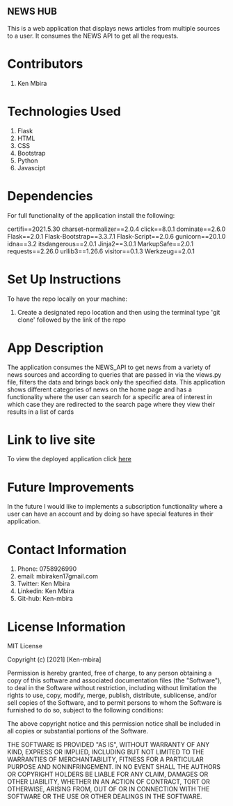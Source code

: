 ## NEWS HUB
This is a web application that displays news articles from multiple sources to a user. It consumes the NEWS API to get all the requests.

# Contributors
1. Ken Mbira

# Technologies Used
1. Flask
2. HTML
3. CSS
4. Bootstrap
5. Python
6. Javascipt

# Dependencies
For full functionality of the application install the following:

certifi==2021.5.30
charset-normalizer==2.0.4
click==8.0.1
dominate==2.6.0
Flask==2.0.1
Flask-Bootstrap==3.3.7.1
Flask-Script==2.0.6
gunicorn==20.1.0
idna==3.2
itsdangerous==2.0.1
Jinja2==3.0.1
MarkupSafe==2.0.1
requests==2.26.0
urllib3==1.26.6
visitor==0.1.3
Werkzeug==2.0.1

# Set Up Instructions
To have the repo locally on your machine:
1. Create a designated repo location and then using the terminal type 'git clone' followed by the link of the  repo

# App Description
The application consumes the NEWS_API to get news from a variety of news sources and according to queries that are passed in via the views.py file, filters the data and brings back only the specified data. This application shows different categories of news on the home page and has a functionality where the user can search for a specific area of interest in which case they are redirected to the search page where they view their results in a list of cards

# Link to live site
To view the deployed application click [here](https://news-galore.herokuapp.com/)

# Future Improvements
In the future I would like to implements a subscription functionality where a user can have an account and by doing so have special features in their application.

# Contact Information
1. Phone: 0758926990
2. email: mbiraken17gmail.com
3. Twitter: Ken Mbira
4. Linkedin: Ken Mbira
5. Git-hub: Ken-mbira

# License Information
MIT License

Copyright (c) [2021] [Ken-mbira]

Permission is hereby granted, free of charge, to any person obtaining a copy
of this software and associated documentation files (the "Software"), to deal
in the Software without restriction, including without limitation the rights
to use, copy, modify, merge, publish, distribute, sublicense, and/or sell
copies of the Software, and to permit persons to whom the Software is
furnished to do so, subject to the following conditions:

The above copyright notice and this permission notice shall be included in all
copies or substantial portions of the Software.

THE SOFTWARE IS PROVIDED "AS IS", WITHOUT WARRANTY OF ANY KIND, EXPRESS OR
IMPLIED, INCLUDING BUT NOT LIMITED TO THE WARRANTIES OF MERCHANTABILITY,
FITNESS FOR A PARTICULAR PURPOSE AND NONINFRINGEMENT. IN NO EVENT SHALL THE
AUTHORS OR COPYRIGHT HOLDERS BE LIABLE FOR ANY CLAIM, DAMAGES OR OTHER
LIABILITY, WHETHER IN AN ACTION OF CONTRACT, TORT OR OTHERWISE, ARISING FROM,
OUT OF OR IN CONNECTION WITH THE SOFTWARE OR THE USE OR OTHER DEALINGS IN THE
SOFTWARE.
